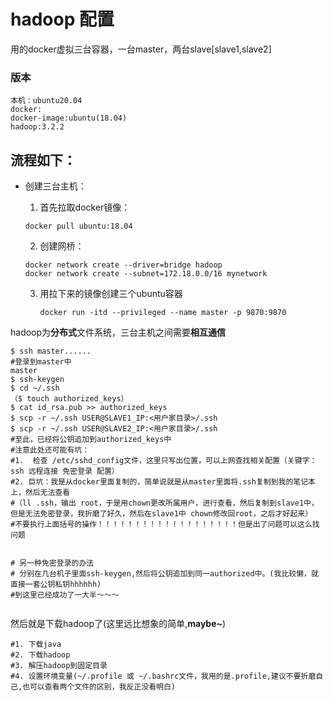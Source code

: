 # hadoop 配置

用的docker虚拟三台容器，一台master，两台slave[slave1,slave2]

### 版本

```shell
本机：ubuntu20.04
docker:
docker-image:ubuntu(18.04)
hadoop:3.2.2
```



## 流程如下：

- 创建三台主机：

  1. 首先拉取docker镜像：

  ```shell
  docker pull ubuntu:18.04 
  ```

  2. 创建网桥：

  ```shell
  docker network create --driver=bridge hadoop
  docker network create --subnet=172.18.0.0/16 mynetwork
  ```

  3. 用拉下来的镜像创建三个ubuntu容器

     ```shell
     docker run -itd --privileged --name master -p 9870:9870 
     ```

     

hadoop为**分布式**文件系统，三台主机之间需要**相互通信**

```shell
$ ssh master......
#登录到master中
master
$ ssh-keygen 
$ cd ~/.ssh
（$ touch authorized_keys）
$ cat id_rsa.pub >> authorized_keys
$ scp -r ~/.ssh USER@SLAVE1_IP:<用户家目录>/.ssh
$ scp -r ~/.ssh USER@SLAVE2_IP:<用户家目录>/.ssh
#至此，已经将公钥追加到authorized_keys中
#注意此处还可能有坑：
#1.  检查 /etc/sshd_config文件，这里只写出位置，可以上网查找相关配置（关键字：ssh 远程连接 免密登录 配置）
#2. 巨坑：我是从docker里面复制的，简单说就是从master里面将.ssh复制到我的笔记本上，然后无法查看
#（ll .ssh，输出 root，于是用chown更改所属用户，进行查看，然后复制到slave1中，但是无法免密登录，我折磨了好久，然后在slave1中 chown修改回root，之后才好起来）
#不要执行上面括号的操作！！！！！！！！！！！！！！！！！！！但是出了问题可以这么找问题


# 另一种免密登录的办法
# 分别在几台机子里面ssh-keygen,然后将公钥追加到同一authorized中。(我比较懒，就直接一套公钥私钥hhhhhh)
#到这里已经成功了一大半～～～


```



然后就是下载hadoop了(这里远比想象的简单,**maybe~**)

```shell
#1. 下载java
#2. 下载hadoop
#3. 解压hadoop到固定目录
#4. 设置环境变量(~/.profile 或 ~/.bashrc文件，我用的是.profile,建议不要折磨自己,也可以查看两个文件的区别，我反正没看明白)

```


